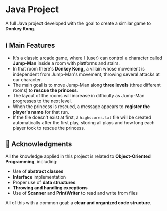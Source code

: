 # Java Project

A full Java project developed with the goal to create a similar game to **Donkey Kong**.

## ℹ️ Main Features

- It's a classic arcade game, where I (user) can control a character called **Jump-Man** inside a room with platforms and stairs.
- In that room there's **Donkey Kong**, a villain whose movement is independent from Jump-Man's movement, throwing several attacks at our character.
- The main goal is to move Jump-Man along **three levels** (three different rooms) to **rescue the princess**.
- The layout of the rooms will increase in difficulty as Jump-Man progresses to the next level.
- When the princess is rescued, a message appears to **register the player's name** for that run.
- If the file doesn't exist at first, a `highscores.txt` file will be created automatically after the first play, storing all plays and how long each player took to rescue the princess.

## 🧠 Acknowledgments

All the knowledge applied in this project is related to **Object-Oriented Programming**, including:

- Use of **abstract classes**
- **Interface** implementation
- Proper use of **data structures**
- **Throwing and handling exceptions**
- Use of **Scanner** and **PrintWriter** to read and write from files

All of this with a common goal: a **clear and organized code structure**.

